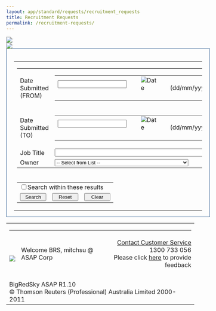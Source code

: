 ```yaml
---
layout: app/standard/requests/recruitment_requests
title: Recruitment Requests
permalink: /recruitment-requests/
---
```


<!--- This child document initializes the page in Jekyll. -->

<div><script>var action='defaultLoaded';//Tabs codepreload_image01=new Image();preload_image02=new Image();preload_image03=new Image();preload_image04=new Image();preload_image05=new Image();preload_image06=new Image();preload_image01.src="images/results_on.gif'"; preload_image02.src="images/results_off.gif'";preload_image03.src="images/results_over.gif'";preload_image04.src="images/search_on.gif";preload_image05.src="images/search_off.gif";preload_image06.src="images/search_over.gif";function showReport(){var ReportDiv=document.getElementById("ReportDiv"); ReportDiv.style.display="block"; document.getElementById("ReportTab").className="OnTab"; document.getElementById("FormTab").className="OffTab"; document.getElementById("ReportImg").src=preload_image01.src; document.getElementById('FormImg').src='images/search_off.gif'; document.getElementById('FormImg').onmouseover=function smover(){document.getElementById('FormImg').src='images/search_over.gif';}; document.getElementById('FormImg').onmouseout=function smout(){document.getElementById('FormImg').src='images/search_off.gif';}; document.getElementById('ReportImg').src='images/results_on.gif'; document.getElementById('ReportImg').onmouseover=""; document.getElementById('ReportImg').onmouseout="";}function hideReport(){ReportDiv.style.display="none";}function showForm(){var FormDiv=document.getElementById("FormDiv"); FormDiv.style.display="block"; document.getElementById('ReportImg').src='images/results_off.gif'; document.getElementById('ReportImg').onmouseover=function rmover(){document.getElementById('ReportImg').src='images/results_over.gif';}; document.getElementById('ReportImg').onmouseout=function rmout(){document.getElementById('ReportImg').src='images/results_off.gif';}; document.getElementById('FormImg').src='images/search_on.gif'; document.getElementById('FormImg').onmouseover=""; document.getElementById('FormImg').onmouseout="";}function hideForm(){var FormDiv=document.getElementById("FormDiv"); FormDiv.style.display="none";}</script><style type="text/css">#container{height: 90%; width: 98%; min-width: 300px;}#content{height: 95%; width: 100%; overflow: scroll; border-left: 1px solid black; border-right: 1px solid black; border-top: 1px solid black; background: #FBFFFF; padding: 10px;}#ReportFormContent{border: 1px solid #2A5A8F; margin-top: 0px; padding: 0px 20px 0px 20px; width: 100%;}#ReportTab{position: relative; top: 1px; left: 0px;}#FormTab{position: relative; top: 1px; left: 0px;}</style><script type="text/javascript">/*@cc_on @if (@_jscript_version==10) document.write('<style type="text/css">#ReportFormContent{margin-top: 20px}</style>'); @end @*/</script> <div id="tabsTop"> <div id="FormTab" onclick="hideReport();showForm();" class="OffTab"> <img id="FormImg" src="images/search_on.gif" onmouseover="this.src='images/search_over.gif';" onmouseout="this.src='images/search_off.gif';"> </div><div id="ReportTab" onclick="hideForm();showReport();" class="OnTab"> <img id="ReportImg" src="images/results_off.gif"> </div></div><div id="ReportFormContent"><br><div id="ReportDiv" style="padding-bottom: 15px; display: none;"><script language="Javascript" type="text/Javascript"><!--var warnString="";var warnCount=0;var fieldTag="field";var elementType="";var jreqFieldID="";var jreqFieldLabel="";function checkRPTFields(){warnString="";warnCount=0;fieldTag="field";elementType="";for(i=0; i < jreqFieldID.length; i++){elementType=eval("document.tblGenForm." + jreqFieldID[i] + ".type");switch (elementType){case "text":case "textarea":case "hidden":if (eval("document.tblGenForm." + jreqFieldID[i] + ".value.length")==0){warnCount ++;warnString +='\n - ' + jreqFieldLabel[i];}break;case "select-one":if (eval("document.tblGenForm." + jreqFieldID[i] + ".selectedIndex") < 1){warnCount ++;warnString +='\n - ' + jreqFieldLabel[i];}break;case "select-multiple":if (eval("document.tblGenForm." + jreqFieldID[i] + ".selectedIndex") < 1){warnCount ++;warnString +='\n - ' + jreqFieldLabel[i];}break;default:alert ('This element type (' + elementType + ') needs to be added to the "form" file');}// end switch}if (warnCount > 1) fieldTag="fields";if (warnCount > 0) warnString='Please supply a value for the following ' + fieldTag + ': ' + warnString ;}function RPTvalidate(messg){if (document.tblGenForm.action.value=='Copy'){if (confirm('Save this as a new record?')){checkList=checkRPTFields(); if (warnString !=""){alert (warnString);}else{document.tblGenForm.submit();}}}if (document.tblGenForm.action.value=='Delete'){if (confirm('Do you want to permanently delete the selected records?')){document.tblGenForm.submit();}}if (document.tblGenForm.action.value=='Save'){checkRPTFields(); if (warnString !=""){alert (warnString);}else{document.tblGenForm.submit();}}if (document.tblGenForm.action.value=='Merge'){if (confirm('Do you want to merge these records?')){document.tblGenForm.submit();}}if (document.tblGenForm.action.value=='CheckboxCustomAction'){if (confirm(messg)){document.tblGenForm.submit();}}}// define index values for subsequent functions to use to update // hidden field values (called after form loads).function jsetHTMvars(){if (document.tblGenForm.elements){for (n=0; n < document.tblGenForm.elements.length; n++){if (document.tblGenForm.elements[n].name=='reload_data[colNo]'){htm_colNo=n;}if (document.tblGenForm.elements[n].name=='reload_data[asc_desc]'){htm_asc_desc=n;}if (document.tblGenForm.elements[n].name=='reload_data[column]'){htm_column=n;}if (document.tblGenForm.elements[n].name=='reload_data[filter]'){htm_filter=n;}if (document.tblGenForm.elements[n].name=='reload_data[firstRow]'){htm_firstRow=n;}}}}function jsortResults(orderBy)// change values of hidden fields, then submit form - next page load will be sorted by "colNo".{if('0'==orderBy){document.tblGenForm.elements[htm_colNo].value=orderBy;if(document.tblGenForm.elements[htm_asc_desc].value==''){document.tblGenForm.elements[htm_asc_desc].value='DESC';}else{document.tblGenForm.elements[htm_asc_desc].value=''}}else{document.tblGenForm.elements[htm_colNo].value=orderBy;document.tblGenForm.elements[htm_asc_desc].value=''}document.tblGenForm.submit();}function jnext_prev(rowStart)// change values of hidden fields, then submit form - next page load will start at row "rowStart".{document.tblGenForm.elements[htm_firstRow].value=rowStart;document.tblGenForm.submit();}function jfilter(columnVal, filterVal)// change hidden fields - submit - next page load will show rows where "columnVal"="filterVal".{document.tblGenForm.elements[htm_firstRow].value=0;document.tblGenForm.elements[htm_column].value=columnVal;document.tblGenForm.elements[htm_filter].value=filterVal; document.tblGenForm.submit();}function jset_CheckBoxes(){var names="";if (document.tblGenForm.allCheck){if (document.tblGenForm.allCheck.value=="none"){for (i=0; i<document.tblGenForm.rowCount.value; i++){try{eval('document.tblGenForm.' +'reportChkBox' + checkBoxNums[i] +'.checked=true;');}catch (e){}document.tblGenForm.allCheck.value="all"document.tblGenForm.chkBoxAll.value="All -"}}else{for (i=0; i<document.tblGenForm.rowCount.value; i++){try{eval('document.tblGenForm.' +'reportChkBox' + checkBoxNums[i] +'.checked=false;');eval('document.tblGenForm.' +'checkBoxSelectedID' + checkBoxNums[i] +'.value="off";');}catch(e){}document.tblGenForm.allCheck.value="none";document.tblGenForm.chkBoxAll.value="All +";}}}}// this array gets populated when the checkbox fields are created (used by jset_CheckBoxes())var checkBoxNums=new Array();//--></script> <form name="tblGenForm" action="/page.php?pageID=713" method="post"><input type="hidden" name="windowUID" value="WIND54f5206936525"><input type="hidden" name="reload_data[colNo]" value="0" id="colNo"><input type="hidden" name="reload_data[asc_desc]" value="DESC" id="asc_desc"><input type="hidden" name="reload_data[firstRow]" value="0" id="firstRow"><input type="hidden" name="reload_data[filter]" value="" id="filter"><input type="hidden" name="reload_data[column]" value="" id="column"><input type="hidden" name="rowCount" value="5"><input type="hidden" name="allCheck" value="none"><input type="hidden" name="reload_data[showAllRecords]" value="" id="colNo"><table border="0" cellspacing="0" cellpadding="0"><tbody><tr></tr><tr><td><table cellspacing="0" cellpadding="2" class="Report"><tbody><tr> <td class="reportheading"><a href="Javascript: void(jsortResults('0'))">Date Submitted</a></td><td class="reportheading"><a href="Javascript: void(jsortResults('1'))">Job Title</a></td><td class="reportheading"><a href="Javascript: void(jsortResults('2'))">Status</a></td><td class="reportheading"><a href="Javascript: void(jsortResults('3'))">Owner</a></td></tr><tr class="evenrow"> <td ondblclick="Javascript: jfilter('0','2015-02-23 15:34:18.014871+11')">23/02/2015</td><td ondblclick="Javascript: jfilter('1','xxxx')"><a href="page.php?pageID=709&amp;windowUID=WIND54f5206936525&amp;NewRecord[TableID]=12&amp;NewRecord[RowID]=227501">xxxx</a>&nbsp;</td><td ondblclick="Javascript: jfilter('2','Vacancy Request Submitted')">Vacancy Request Submitted</td><td ondblclick="Javascript: jfilter('3','25808')"><a href="mailto:brayden.wardrop@thomsonreuters.com">Wardrop, Brayden</a><br>08 6430 3225</td></tr><tr class="oddrow"> <td ondblclick="Javascript: jfilter('0','2015-02-23 15:30:53.836985+11')">23/02/2015</td><td ondblclick="Javascript: jfilter('1','Training Coordinator')"><a href="page.php?pageID=709&amp;windowUID=WIND54f5206936525&amp;NewRecord[TableID]=12&amp;NewRecord[RowID]=227500">Training Coordinator</a>&nbsp;</td><td ondblclick="Javascript: jfilter('2','Vacancy Request Submitted')">Vacancy Request Submitted</td><td ondblclick="Javascript: jfilter('3','17368')"><a href="mailto:jane.true@thomsonreuters.com">Walker RU, Jane</a><br>64303235</td></tr><tr class="evenrow"> <td ondblclick="Javascript: jfilter('0','2015-02-23 15:30:43.821416+11')">23/02/2015</td><td ondblclick="Javascript: jfilter('1','TEST Admin')"><a href="page.php?pageID=709&amp;windowUID=WIND54f5206936525&amp;NewRecord[TableID]=12&amp;NewRecord[RowID]=227499">TEST Admin</a>&nbsp;</td><td ondblclick="Javascript: jfilter('2','Vacancy Request Completed Multi Level Approvals')">Vacancy Request Completed Multi Level Approvals</td><td ondblclick="Javascript: jfilter('3','25808')"><a href="mailto:brayden.wardrop@thomsonreuters.com">Wardrop, Brayden</a><br>08 6430 3225</td></tr><tr class="oddrow"> <td ondblclick="Javascript: jfilter('0','2015-01-30 18:26:22.200778+11')">30/01/2015</td><td ondblclick="Javascript: jfilter('1','Bray Test')"><a href="page.php?pageID=709&amp;windowUID=WIND54f5206936525&amp;NewRecord[TableID]=12&amp;NewRecord[RowID]=226214">Bray Test</a>&nbsp;</td><td ondblclick="Javascript: jfilter('2','Vacancy Request Completed Multi Level Approvals')">Vacancy Request Completed Multi Level Approvals</td><td ondblclick="Javascript: jfilter('3','25808')"><a href="mailto:brayden.wardrop@thomsonreuters.com">Wardrop, Brayden</a><br>08 6430 3225</td></tr><tr class="evenrow"> <td ondblclick="Javascript: jfilter('0','2014-11-21 17:32:46.115239+11')">21/11/2014</td><td ondblclick="Javascript: jfilter('1','Admin Assistant')"><a href="page.php?pageID=709&amp;windowUID=WIND54f5206936525&amp;NewRecord[TableID]=12&amp;NewRecord[RowID]=220373">Admin Assistant</a>&nbsp;</td><td ondblclick="Javascript: jfilter('2','Vacancy Request Submitted')">Vacancy Request Submitted</td><td ondblclick="Javascript: jfilter('3','25808')"><a href="mailto:brayden.wardrop@thomsonreuters.com">Wardrop, Brayden</a><br>08 6430 3225</td></tr></tbody></table></td></tr><tr><td colspan="4" nowrap="" class="reportcontrols"><table width="100%"> <tbody><tr> <td width="20%" align="left"><nobr> &nbsp;&nbsp;</nobr></td></tr></tbody></table> </td></tr></tbody></table> <input type="hidden" name="action" value=""></form><script language="javascript" type="text/javascript"><!--jsetHTMvars(); // --></script> </div><div id="FormDiv" style="display: block;"> <table border="0" cellspacing="0" cellpadding="0"> <tbody><tr> <td> <script language="Javascript" type="text/Javascript">var warnString="";var warnCount=0;var fieldTag="field";var elementType="";var jreqFieldID="";var jreqFieldLabel="";var customValidation=new Array();function checkFields(){warnString="";warnCount=0;fieldTag="field";elementType=""; if ((typeof(document.mainForm.nomatch)=='object') && (document.mainForm.nomatch.value=='true')) warnString +='\n - The passwords do not match';for(i=0; i < jreqFieldID.length; i++){elementType=eval("document.mainForm." + jreqFieldID[i] + ".type");switch (elementType){case "textarea": if (eval("document.mainForm." + jreqFieldID[i] + ".className")=="mceEditor"){if ((tinyMCE.get(jreqFieldID[i]).getContent()=='') || (tinyMCE.get(jreqFieldID[i]).getContent()=='<p>&nbsp;</p>')){warnCount ++; warnString +='\n - ' + jreqFieldLabel[i];}break;}case "text":case "hidden":if (eval("document.mainForm." + jreqFieldID[i] + ".value.length")==0){warnCount ++;warnString +='\n - ' + jreqFieldLabel[i];}break;case "select-one":if (eval("document.mainForm." + jreqFieldID[i] + ".selectedIndex") < 1){warnCount ++;warnString +='\n - ' + jreqFieldLabel[i];}break;case "select-multiple":if (eval("document.mainForm." + jreqFieldID[i] + ".selectedIndex") < 0){warnCount ++;warnString +='\n - ' + jreqFieldLabel[i];}break; case "radio": var radioChecked=false;elementName=eval("document.mainForm." + jreqFieldID[i] + ".name");ele=document.getElementsByName(elementName);for (j=0; j < ele.length; j++){if (ele[j].checked){radioChecked=true;}}if (!radioChecked){warnCount ++;warnString +='\n - ' + jreqFieldLabel[i];}break; default:// check if its an array which could indicate a multi-select if (eval("document.mainForm."+jreqFieldID[i]+"[0]")){if (eval("document.mainForm." + jreqFieldID[i] + "[1].selectedIndex")< 0){warnCount ++; warnString +='\n - ' + jreqFieldLabel[i];}break;}else alert ('This element type (' + elementType + ') needs to be added to the "form" file');}// end switch}for(i=0; i < customValidation.length; i++){// DAVE- ADD CODE HERE TO PICK UP VALIDATION FUNCTIONS FOR INDIVIDUAL ELEMENTS}if (warnCount > 1) fieldTag="fields";if (warnCount > 0) warnString='Please supply a value for the following ' + fieldTag + ': ' + warnString ;}function validate(type){//document.mainForm.submit();if (document.mainForm.action.value=='Copy'){if (confirm('Save this as a new record?')){checkList=checkFields(); if (warnString !=""){alert (warnString);}else{document.mainForm.submit();}}}if (document.mainForm.action.value=='Delete'){if (confirm('Do you want to permanently delete this record?')){document.mainForm.submit();}}if (document.mainForm.action.value=='RemoveApproversFromApprovalChain'){if (confirm('Do you want to remove these Approver(s) from the Approval Chain?')){document.mainForm.submit();}}if (document.mainForm.action.value=='Save'){checkFields(); if (warnString !=""){alert (warnString);}else{document.mainForm.submit();}}if (document.mainForm.action.value=='SaveAsNew'){checkFields(); if (warnString !=""){alert (warnString);}else{showSaveAsDialog();}}if (document.mainForm.action.value=='Search'){checkFields(); if (warnString !=""){alert (warnString);}else{document.mainForm.submit();}}}</script> <form name="mainForm" action="page.php?pageID=713&amp;windowUID=WIND54f5206936525#report" method="post" enctype="multipart/form-data"> <input type="hidden" name="Vacancy[ID]" value=""><input type="hidden" name="saveTo[1]" value="Vacancy"><table class="Form" cellspacing="1" cellpadding="2"><tbody><tr class="oddrow"> <td class="head">Date Submitted (FROM)</td><td><script language="Javascript">/** * DHTML date validation script. Courtesy of SmartWebby.com (http://www.smartwebby.com/dhtml/) */// Declaring valid date character, minimum year and maximum yearvar dtCh="/";var minYear=1900;var maxYear=2100;function isInteger(s){var i; for (i=0; i < s.length; i++){// Check that current character is number. var c=s.charAt(i); if (((c < "0") || (c > "9"))) return false;}// All characters are numbers. return true;}function stripCharsInBag(s, bag){var i; var returnString=""; // Search through string's characters one by one. // If character is not in bag, append to returnString. for (i=0; i < s.length; i++){var c=s.charAt(i); if (bag.indexOf(c)==-1) returnString +=c;}return returnString;}function daysInFebruary (year){// February has 29 days in any year evenly divisible by four, // EXCEPT for centurial years which are not also divisible by 400. return (((year % 4==0) && ( (!(year % 100==0)) || (year % 400==0))) ? 29 : 28 );}function DaysArray(n){for (var i=1; i <=n; i++){this[i]=31if (i==4 || i==6 || i==9 || i==11){this[i]=30}if (i==2){this[i]=29}}return this}function isDate(dtStr, fld){var daysInMonth=DaysArray(12)var pos1=dtStr.indexOf(dtCh)var pos2=dtStr.indexOf(dtCh,pos1+1)var strDay=dtStr.substring(0,pos1)var strMonth=dtStr.substring(pos1+1,pos2)var strYear=dtStr.substring(pos2+1)if (dtStr==''){return true}if (strMonth.length !=2 ||strDay.length !=2){alert("( " + fld + " ) Please enter the date as dd/mm/yyyy")return false}strYr=strYearif (strDay.charAt(0)=="0" && strDay.length>1) strDay=strDay.substring(1)if (strMonth.charAt(0)=="0" && strMonth.length>1) strMonth=strMonth.substring(1)for (var i=1; i <=3; i++){if (strYr.charAt(0)=="0" && strYr.length>1) strYr=strYr.substring(1)}month=parseInt(strMonth)day=parseInt(strDay)year=parseInt(strYr)if (pos1==-1 || pos2==-1){alert("( " + fld + " ) The date format should be : dd/mm/yyyy")return false}if (strMonth.length<1 || month<1 || month>12){alert("( " + fld + " ) Please enter a valid month")return false}if (strDay.length<1 || day<1 || day>31 || (month==2 && day>daysInFebruary(year)) || day > daysInMonth[month]){alert("( " + fld + " ) Please enter a valid day")return false}if (strYear.length !=4 || year==0 || year<minYear || year>maxYear){alert("( " + fld + " ) Please enter a valid 4 digit year between "+minYear+" and "+maxYear)return false}if (dtStr.indexOf(dtCh,pos2+1)!=-1 || isInteger(stripCharsInBag(dtStr, dtCh))==false){alert("( " + fld + " ) Please enter a valid date")return false}return true}function ValidateForm(dt, field){//var dt=document.frmSample.txtDateif (isDate(dt.value, field)==false){dt.focus()return false}return true}</script><table border="0" cellspacing="0" cellpadding="0"><tbody><tr><td valign="middle"><input type="text" value="" name="Vacancy[WaecPaymentCode]" id="WaecPaymentCode2482" onchange="return ValidateForm(this, 'On Field: Date Submitted (FROM)');">&nbsp;</td><td>&nbsp;</td><td><img src="/images/dt.gif" alt="Date" border="0" onclick="openDateEditWaecPaymentCode2482()">&nbsp;</td><td>&nbsp;</td><td valign="middle"><span class="tinytext" style="vertical-align:middle;">(dd/mm/yyyy)</span></td></tr></tbody></table><script language="JavaScript" type="text/javascript">document.onmouseover=handlerMOWaecPaymentCode2482;function handlerMOWaecPaymentCode2482(e){e=e || window.event;mx=e.pageX !==undefined ? e.pageX : e.clientX + document.body.scrollLeft;my=e.pageY !==undefined ? e.pageY : e.clientY + document.body.scrollTop;}function openDateEditWaecPaymentCode2482(fieldname){var argline;argline='/include/phpdatepop.php?updatefield=window.opener.parent.frames%5B%27page%27%5D.document.mainForm.WaecPaymentCode2482&HTMLFormName=mainForm&DateFormat=d%2Fm%2FY';props='toolbar=no,location=no,directories=no,status=no,scrollbars=no,resizable=no,copyhistory=no,width=140,height=165,top='+my+',left='+mx;mywin=window.open(argline, 'datepick', props)}</script></td></tr><tr class="evenrow"> <td class="head">Date Submitted (TO)</td><td><script language="Javascript">/** * DHTML date validation script. Courtesy of SmartWebby.com (http://www.smartwebby.com/dhtml/) */// Declaring valid date character, minimum year and maximum yearvar dtCh="/";var minYear=1900;var maxYear=2100;function isInteger(s){var i; for (i=0; i < s.length; i++){// Check that current character is number. var c=s.charAt(i); if (((c < "0") || (c > "9"))) return false;}// All characters are numbers. return true;}function stripCharsInBag(s, bag){var i; var returnString=""; // Search through string's characters one by one. // If character is not in bag, append to returnString. for (i=0; i < s.length; i++){var c=s.charAt(i); if (bag.indexOf(c)==-1) returnString +=c;}return returnString;}function daysInFebruary (year){// February has 29 days in any year evenly divisible by four, // EXCEPT for centurial years which are not also divisible by 400. return (((year % 4==0) && ( (!(year % 100==0)) || (year % 400==0))) ? 29 : 28 );}function DaysArray(n){for (var i=1; i <=n; i++){this[i]=31if (i==4 || i==6 || i==9 || i==11){this[i]=30}if (i==2){this[i]=29}}return this}function isDate(dtStr, fld){var daysInMonth=DaysArray(12)var pos1=dtStr.indexOf(dtCh)var pos2=dtStr.indexOf(dtCh,pos1+1)var strDay=dtStr.substring(0,pos1)var strMonth=dtStr.substring(pos1+1,pos2)var strYear=dtStr.substring(pos2+1)if (dtStr==''){return true}if (strMonth.length !=2 ||strDay.length !=2){alert("( " + fld + " ) Please enter the date as dd/mm/yyyy")return false}strYr=strYearif (strDay.charAt(0)=="0" && strDay.length>1) strDay=strDay.substring(1)if (strMonth.charAt(0)=="0" && strMonth.length>1) strMonth=strMonth.substring(1)for (var i=1; i <=3; i++){if (strYr.charAt(0)=="0" && strYr.length>1) strYr=strYr.substring(1)}month=parseInt(strMonth)day=parseInt(strDay)year=parseInt(strYr)if (pos1==-1 || pos2==-1){alert("( " + fld + " ) The date format should be : dd/mm/yyyy")return false}if (strMonth.length<1 || month<1 || month>12){alert("( " + fld + " ) Please enter a valid month")return false}if (strDay.length<1 || day<1 || day>31 || (month==2 && day>daysInFebruary(year)) || day > daysInMonth[month]){alert("( " + fld + " ) Please enter a valid day")return false}if (strYear.length !=4 || year==0 || year<minYear || year>maxYear){alert("( " + fld + " ) Please enter a valid 4 digit year between "+minYear+" and "+maxYear)return false}if (dtStr.indexOf(dtCh,pos2+1)!=-1 || isInteger(stripCharsInBag(dtStr, dtCh))==false){alert("( " + fld + " ) Please enter a valid date")return false}return true}function ValidateForm(dt, field){//var dt=document.frmSample.txtDateif (isDate(dt.value, field)==false){dt.focus()return false}return true}</script><table border="0" cellspacing="0" cellpadding="0"><tbody><tr><td valign="middle"><input type="text" value="" name="Vacancy[WaecAccountNumber]" id="WaecAccountNumber2483" onchange="return ValidateForm(this, 'On Field: Date Submitted (TO)');">&nbsp;</td><td>&nbsp;</td><td><img src="/images/dt.gif" alt="Date" border="0" onclick="openDateEditWaecAccountNumber2483()">&nbsp;</td><td>&nbsp;</td><td valign="middle"><span class="tinytext" style="vertical-align:middle;">(dd/mm/yyyy)</span></td></tr></tbody></table><script language="JavaScript" type="text/javascript">document.onmouseover=handlerMOWaecAccountNumber2483;function handlerMOWaecAccountNumber2483(e){e=e || window.event;mx=e.pageX !==undefined ? e.pageX : e.clientX + document.body.scrollLeft;my=e.pageY !==undefined ? e.pageY : e.clientY + document.body.scrollTop;}function openDateEditWaecAccountNumber2483(fieldname){var argline;argline='/include/phpdatepop.php?updatefield=window.opener.parent.frames%5B%27page%27%5D.document.mainForm.WaecAccountNumber2483&HTMLFormName=mainForm&DateFormat=d%2Fm%2FY';props='toolbar=no,location=no,directories=no,status=no,scrollbars=no,resizable=no,copyhistory=no,width=140,height=165,top='+my+',left='+mx;mywin=window.open(argline, 'datepick', props)}</script></td></tr><tr class="oddrow"> <td class="head">Job Title</td><td><input type="text" name="Vacancy[JobTitle]" value="" id="JobTitle2484" size="50"></td></tr><tr class="evenrow"> <td class="head">Owner</td><td><select name="Vacancy[OwnerUserID]" id="OwnerUserID2485" style="visibility: visible;"> <option value=""> -- Select from List -- </option> <option value="15724">ASAP Corp -&gt; Arroyo, Jose (jarroyoru)</option> <option value="19957">ASAP Corp -&gt; Augustin, Patricia (paugustin)</option> <option value="19183">ASAP Corp -&gt; BRS, asapcorpru (brsasapcorpru)</option> <option value="25942">ASAP Corp -&gt; Black, Bev (bblack)</option> <option value="10976">ASAP Corp -&gt; Brougham, Gavin (gavin)</option> <option value="25943">ASAP Corp -&gt; Brynjolfson, Karyn (kbrynjolfson)</option> <option value="23360">ASAP Corp -&gt; CF, Balcatta (balcatta)</option> <option value="16451">ASAP Corp -&gt; Calabretta, Joe (jcalabrettaru)</option> <option value="26980">ASAP Corp -&gt; Campbell, Rob (rccorpru)</option> <option value="26069">ASAP Corp -&gt; Campbell, Rob (rcru)</option> <option value="26070">ASAP Corp -&gt; Campbell, Rob (rcru2)</option> <option value="20049">ASAP Corp -&gt; Capron, Sandra (scapron)</option> <option value="21723">ASAP Corp -&gt; Champion, Hannah (hchampion)</option> <option value="17812">ASAP Corp -&gt; Cook, Paisha (pcook)</option> <option value="13740">ASAP Corp -&gt; Correia, Tony (brsasapcorpsr)</option> <option value="15401">ASAP Corp -&gt; Department Manager, Jane (janedeptmgr)</option> <option value="20242">ASAP Corp -&gt; Dover, Andrew (adover)</option> <option value="13895">ASAP Corp -&gt; Driver, Sue (suesa)</option> <option value="13499">ASAP Corp -&gt; Eccles, Keryn (keccles)</option> <option value="19958">ASAP Corp -&gt; Ellerby, Annette (aellerby)</option> <option value="15400">ASAP Corp -&gt; Executive Manager, Jane (janeexecmgr)</option> <option value="22350">ASAP Corp -&gt; Garner, Reagan (rgarner)</option> <option value="27030">ASAP Corp -&gt; General, Manager (generalmanager)</option> <option value="7774">ASAP Corp -&gt; HOD, AR (arhod)</option> <option value="7773">ASAP Corp -&gt; HOD, Business Unit (buhod)</option> <option value="15399">ASAP Corp -&gt; HR Manager, Jane (janehrmgr)</option> <option value="7772">ASAP Corp -&gt; HR, Business Unit (buhr)</option> <option value="26352">ASAP Corp -&gt; Hawkins, Michael (mhawkinsru2)</option> <option value="6825">ASAP Corp -&gt; Hiller, Kim (pm)</option> <option value="15032">ASAP Corp -&gt; Holt, Nicole (nholt)</option> <option value="21525">ASAP Corp -&gt; Honner, Shelley (shonner)</option> <option value="20374">ASAP Corp -&gt; Johnston, Rhonda (rjohnston)</option> <option value="25145">ASAP Corp -&gt; Jones , Rachel (rjones12)</option> <option value="23340">ASAP Corp -&gt; Jones, Rachel (rjonesru)</option> <option value="12602">ASAP Corp -&gt; Kaur, Ramneek (ramneekr)</option> <option value="13966">ASAP Corp -&gt; Kershaw, Lisa (Lisa)</option> <option value="25199">ASAP Corp -&gt; Line, Manager (mhawkinsru)</option> <option value="26094">ASAP Corp -&gt; Line, Manager - mhawkins (mhawkinsLM)</option> <option value="15033">ASAP Corp -&gt; Luke, Samantha (sluke)</option> <option value="27031">ASAP Corp -&gt; Managing, Director (managingdirector)</option> <option value="19959">ASAP Corp -&gt; Meghani, Chalina (cmeghani)</option> <option value="16243">ASAP Corp -&gt; Morgan, Daniel (dmorganru)</option> <option value="21526">ASAP Corp -&gt; Mudford, Laura (lmudford)</option> <option value="8692">ASAP Corp -&gt; Nelson (RU), Andrew (anelsonru)</option> <option value="22731">ASAP Corp -&gt; Nutt, Graham (gnutt)</option> <option value="21640">ASAP Corp -&gt; O'Connor, Marilyn (moconnor)</option> <option value="19975">ASAP Corp -&gt; O'Loughlin, Anthea (aoloughlin)</option> <option value="14750">ASAP Corp -&gt; O'Neill, Markus (moneillru)</option> <option value="7228">ASAP Corp -&gt; Officer 1, Returning (RO1)</option> <option value="19960">ASAP Corp -&gt; Planning, Workforce (wplanning)</option> <option value="11475">ASAP Corp -&gt; RU, RU (cateru)</option> <option value="9337">ASAP Corp -&gt; Raithatha (RU), Neel (nrcorpru)</option> <option value="15411">ASAP Corp -&gt; Sales, Jane (janesales)</option> <option value="17277">ASAP Corp -&gt; Sherma, Srinath (nshermaru)</option> <option value="15380">ASAP Corp -&gt; Smith, Ron (ronsmith)</option> <option value="27251">ASAP Corp -&gt; Test, Mock (mock.test)</option> <option value="26270">ASAP Corp -&gt; True RU, Jane (jtru)</option> <option value="15379">ASAP Corp -&gt; Turner, Casey (cturner)</option> <option value="25941">ASAP Corp -&gt; Wagner, Jade (jwagner)</option> <option value="21863">ASAP Corp -&gt; Walker EM, Jane (jwem)</option> <option value="17326">ASAP Corp -&gt; Walker HR Manager, Jane (jwhrmanager)</option> <option value="21862">ASAP Corp -&gt; Walker HR, Jane (jwhr)</option> <option value="17368">ASAP Corp -&gt; Walker RU, Jane (jwru)</option> <option value="25808">ASAP Corp -&gt; Wardrop, Brayden (bwardropwru)</option> <option value="6826">ASAP Corp -&gt; Way, Mick (pc)</option> <option value="12611">ASAP Corp -&gt; linemanagers, test (test)</option> <option value="13018">ASAP Corp -&gt; restricted, ramneekru (ramneekru)</option> <option value="12472">ASAP Corp -&gt; restricted, rochelle (rochelleru)</option> <option value="17970">ASAP Corp -&gt; restricteduser, michael (mhawkins1970ru)</option></select></td></tr></tbody></table> <input type="hidden" name="action" value=""> </form></td></tr><tr> <td> <script language="JavaScript"> function clearForm(){for (i=0; i < document.mainForm.elements.length; i++){switch (document.mainForm.elements[i].type){case "text": document.mainForm.elements[i].value=""; break; case "checkbox": document.mainForm.elements[i].checked=false; break; case "radio": document.mainForm.elements[i].checked=false; break; case "select-one": document.mainForm.elements[i].selectedIndex=0; break; case "select-multiple": document.mainForm.elements[i].selectedIndex=-1; break;}}}function toggleSearchWithin(el){if (el.checked){clearForm(); el.checked=true;}else document.mainForm.reset();}</script> <table border="0" cellspacing="2" cellpadding="0"> <tbody><tr><td colspan="3"><input type="checkbox" name="SearchWithin" value="true" onclick="toggleSearchWithin(this);">Search within these results</td></tr><tr> <td><input type="button" id="brsSearchBtn" name="searchButton" value="Search" onclick="document.mainForm.action.value='Search'; validate(0);" style="width:70px;"></td><td><input type="button" name="resetButton" value="Reset" onclick="document.mainForm.reset();" style="width:70px;"></td><td><input type="button" name="clearButton" value="Clear" onclick="clearForm();" style="width:70px;"></td></tr></tbody></table> </td></tr></tbody></table> </div><script>hideForm();showReport();</script></div><div id="customfooter"></div><div id="footer"><table width="100%" border="0"> <tbody><tr> <td colspan="3"><hr width="100%"></td></tr><tr> <td rowspan="2"><a href="http://www.bigredsky.com" target="blank"><img border="0" src="/images/brs.gif"></a></td><td class="FooterText">Welcome BRS, mitchsu @ ASAP Corp </td><td align="right" class="FooterText"><a href="mailto:helpdesk@bigredsky.com">Contact Customer Service</a> 1300 733 056<br>Please click <a href="https://www.nicereply.com/thomson-reuters-anz.bigredsky/bigredsky" target="_blank">here</a> to provide feedback </td></tr><tr><td colspan="2">&nbsp;</td></tr><tr> <td colspan="3" class="CopyrightText">BigRedSky ASAP R1.10 <br>© Thomson Reuters (Professional) Australia Limited 2000-2011 </td></tr></tbody></table></div><script language="Javascript" type="text/Javascript"> top.setPageTitle('Recruitment Request Search');</script></div>